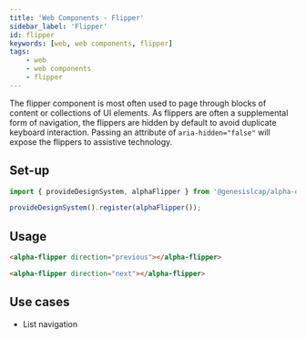 ```yaml
---
title: 'Web Components - Flipper'
sidebar_label: 'Flipper'
id: flipper
keywords: [web, web components, flipper]
tags:
    - web
    - web components
    - flipper
---
```


The flipper component is most often used to page through blocks of content or collections of UI elements. As flippers are often a supplemental form of navigation, the flippers are hidden by default to avoid duplicate keyboard interaction. Passing an attribute of `aria-hidden="false"` will expose the flippers to assistive technology.

## Set-up

```ts
import { provideDesignSystem, alphaFlipper } from '@genesislcap/alpha-design-system';

provideDesignSystem().register(alphaFlipper());
```

## Usage

```html live
<alpha-flipper direction="previous"></alpha-flipper>
```

```html live
<alpha-flipper direction="next"></alpha-flipper>
```

## Use cases

* List navigation